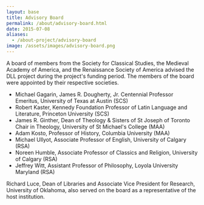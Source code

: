 ```yaml
---
layout: base
title: Advisory Board
permalink: /about/advisory-board.html
date: 2015-07-08
aliases:
  - /about-project/advisory-board
image: /assets/images/advisory-board.png
---
```


A board of members from the Society for Classical Studies, the Medieval Academy of America, and the Renaissance Society of America advised the DLL project during the project's funding period. The members of the board were appointed by their respective societies.

- Michael Gagarin, James R. Dougherty, Jr. Centennial Professor Emeritus, University of Texas at Austin (SCS)
- Robert Kaster, Kennedy Foundation Professor of Latin Language and Literature, Princeton University (SCS)
- James R. Ginther, Dean of Theology & Sisters of St Joseph of Toronto Chair in Theology, University of St Michael's College (MAA)
- Adam Kosto, Professor of History, Columbia University (MAA)
- Michael Ullyot, Associate Professor of English, University of Calgary (RSA)
- Noreen Humble, Associate Professor of Classics and Religion, University of Calgary (RSA)
- Jeffrey Witt, Assistant Professor of Philosophy, Loyola University Maryland (RSA)

Richard Luce, Dean of Libraries and Associate Vice President for Research, University of Oklahoma, also served on the board as a representative of the host institution.
